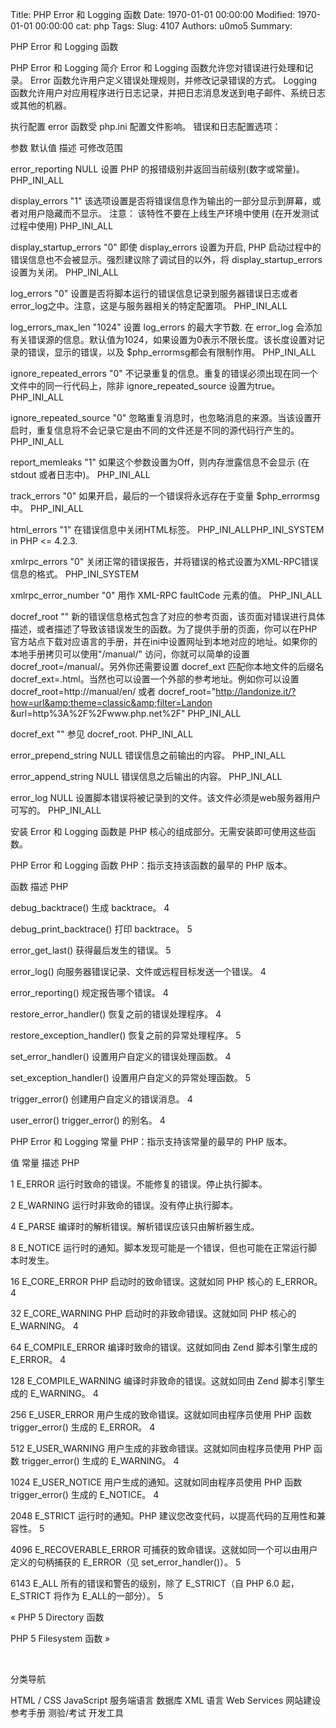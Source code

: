 Title: PHP Error 和 Logging 函数
Date: 1970-01-01 00:00:00
Modified: 1970-01-01 00:00:00
cat: php
Tags: 
Slug: 4107
Authors: u0mo5 
Summary: 



PHP Error 和 Logging 函数


PHP Error 和 Logging 简介
Error 和 Logging 函数允许您对错误进行处理和记录。
Error 函数允许用户定义错误处理规则，并修改记录错误的方式。
Logging 函数允许用户对应用程序进行日志记录，并把日志消息发送到电子邮件、系统日志或其他的机器。

执行配置
error 函数受 php.ini 配置文件影响。
错误和日志配置选项：


参数
默认值
描述
可修改范围


error_reporting
NULL
设置 PHP 的报错级别并返回当前级别(数字或常量)。
PHP_INI_ALL


display_errors
"1"
该选项设置是否将错误信息作为输出的一部分显示到屏幕，或者对用户隐藏而不显示。 注意： 该特性不要在上线生产环境中使用 (在开发测试过程中使用)
PHP_INI_ALL



display_startup_errors
"0"
即使 display_errors 设置为开启, PHP 启动过程中的错误信息也不会被显示。强烈建议除了调试目的以外，将 display_startup_errors 设置为关闭。
PHP_INI_ALL



log_errors
"0"
设置是否将脚本运行的错误信息记录到服务器错误日志或者error_log之中。注意，这是与服务器相关的特定配置项。
PHP_INI_ALL



log_errors_max_len
"1024"
设置 log_errors 的最大字节数. 在 error_log 会添加有关错误源的信息。默认值为1024，如果设置为0表示不限长度。该长度设置对记录的错误，显示的错误，以及 $php_errormsg都会有限制作用。
PHP_INI_ALL



ignore_repeated_errors
"0"
不记录重复的信息。重复的错误必须出现在同一个文件中的同一行代码上，除非 ignore_repeated_source 设置为true。
PHP_INI_ALL



ignore_repeated_source
"0"
忽略重复消息时，也忽略消息的来源。当该设置开启时，重复信息将不会记录它是由不同的文件还是不同的源代码行产生的。
PHP_INI_ALL



report_memleaks
"1"
如果这个参数设置为Off，则内存泄露信息不会显示 (在 stdout 或者日志中)。
PHP_INI_ALL



track_errors
"0"
如果开启，最后的一个错误将永远存在于变量 $php_errormsg 中。
PHP_INI_ALL



html_errors
"1"
在错误信息中关闭HTML标签。
PHP_INI_ALLPHP_INI_SYSTEM in PHP &lt;= 4.2.3.



xmlrpc_errors
"0"
关闭正常的错误报告，并将错误的格式设置为XML-RPC错误信息的格式。
PHP_INI_SYSTEM



xmlrpc_error_number
"0"
用作 XML-RPC faultCode 元素的值。
PHP_INI_ALL



docref_root
""
新的错误信息格式包含了对应的参考页面，该页面对错误进行具体描述，或者描述了导致该错误发生的函数。为了提供手册的页面，你可以在PHP官方站点下载对应语言的手册，并在ini中设置网址到本地对应的地址。如果你的本地手册拷贝可以使用"/manual/" 访问，你就可以简单的设置 docref_root=/manual/。另外你还需要设置 docref_ext 匹配你本地文件的后缀名 docref_ext=.html。当然也可以设置一个外部的参考地址。例如你可以设置 docref_root=http://manual/en/ 或者 docref_root="http://landonize.it/?how=url&amp;theme=classic&amp;filter=Landon &amp;url=http%3A%2F%2Fwww.php.net%2F"
PHP_INI_ALL



docref_ext
""
参见 docref_root.
PHP_INI_ALL



error_prepend_string
NULL
错误信息之前输出的内容。
PHP_INI_ALL



error_append_string
NULL
错误信息之后输出的内容。
PHP_INI_ALL



error_log
NULL
设置脚本错误将被记录到的文件。该文件必须是web服务器用户可写的。
PHP_INI_ALL




安装
Error 和 Logging 函数是 PHP 核心的组成部分。无需安装即可使用这些函数。

PHP Error 和 Logging 函数
PHP：指示支持该函数的最早的 PHP 版本。


函数
描述
PHP


debug_backtrace()
生成 backtrace。
4



debug_print_backtrace()
打印 backtrace。
5



error_get_last()
获得最后发生的错误。
5



error_log()
向服务器错误记录、文件或远程目标发送一个错误。
4



error_reporting()
规定报告哪个错误。
4



restore_error_handler()
恢复之前的错误处理程序。
4



restore_exception_handler()
恢复之前的异常处理程序。
5



set_error_handler()
设置用户自定义的错误处理函数。
4



set_exception_handler()
设置用户自定义的异常处理函数。
5



trigger_error()
创建用户自定义的错误消息。
4



user_error()
trigger_error() 的别名。
4




PHP Error 和 Logging 常量
PHP：指示支持该常量的最早的 PHP 版本。


值
常量
描述
PHP


1
E_ERROR
运行时致命的错误。不能修复的错误。停止执行脚本。
 



2
E_WARNING
运行时非致命的错误。没有停止执行脚本。
 



4
E_PARSE
编译时的解析错误。解析错误应该只由解析器生成。
 



8
E_NOTICE
运行时的通知。脚本发现可能是一个错误，但也可能在正常运行脚本时发生。
 



16
E_CORE_ERROR
PHP 启动时的致命错误。这就如同 PHP 核心的 E_ERROR。
4



32
E_CORE_WARNING
PHP 启动时的非致命错误。这就如同 PHP 核心的 E_WARNING。
4



64
E_COMPILE_ERROR
编译时致命的错误。这就如同由 Zend 脚本引擎生成的 E_ERROR。
4



128
E_COMPILE_WARNING
编译时非致命的错误。这就如同由 Zend 脚本引擎生成的 E_WARNING。
4



256
E_USER_ERROR
用户生成的致命错误。这就如同由程序员使用 PHP 函数 trigger_error() 生成的 E_ERROR。
4



512
E_USER_WARNING
用户生成的非致命错误。这就如同由程序员使用 PHP 函数 trigger_error() 生成的 E_WARNING。
4



1024
E_USER_NOTICE
用户生成的通知。这就如同由程序员使用 PHP 函数 trigger_error() 生成的 E_NOTICE。
4



2048
E_STRICT
运行时的通知。PHP 建议您改变代码，以提高代码的互用性和兼容性。
5



4096
E_RECOVERABLE_ERROR
可捕获的致命错误。这就如同一个可以由用户定义的句柄捕获的 E_ERROR（见 set_error_handler()）。
5



6143
E_ALL
所有的错误和警告的级别，除了 E_STRICT（自 PHP 6.0 起，E_STRICT 将作为 E_ALL的一部分）。
5





« PHP 5 Directory 函数


PHP 5 Filesystem 函数 »


 







分类导航



HTML / CSS
JavaScript
服务端语言
数据库
XML 语言
Web Services
网站建设
参考手册
测验/考试
开发工具






 

 


 
